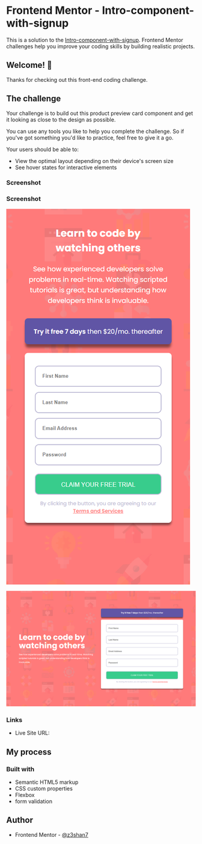 # Frontend Mentor - Intro-component-with-signup

This is a solution to the [Intro-component-with-signup](https://www.frontendmentor.io/challenges/intro-component-with-signup-form-5cf91bd49edda32581d28fd1). Frontend Mentor challenges help you improve your coding skills by building realistic projects.



## Welcome! 👋

Thanks for checking out this front-end coding challenge.


## The challenge

Your challenge is to build out this product preview card component and get it looking as close to the design as possible.

You can use any tools you like to help you complete the challenge. So if you've got something you'd like to practice, feel free to give it a go.

Your users should be able to:

- View the optimal layout depending on their device's screen size
- See hover states for interactive elements

### Screenshot

### Screenshot

![Mobile view of solution](./mobile.png)

![Desktop view of solution](./desktop.png)

### Links


- Live Site URL: [](https://z3shan7.github.io/intro-component-with-signup/)

## My process

### Built with

- Semantic HTML5 markup
- CSS custom properties
- Flexbox
- form validation

## Author

- Frontend Mentor - [@z3shan7](https://www.frontendmentor.io/profile/z3shan7)